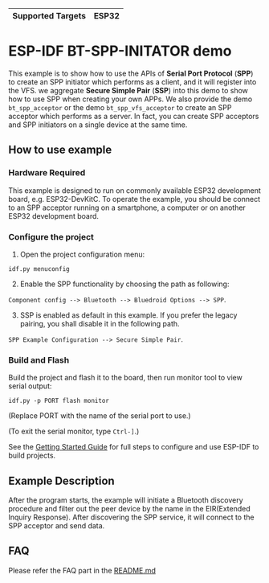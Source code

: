 | Supported Targets | ESP32 |
| ----------------- | ----- |

# ESP-IDF BT-SPP-INITATOR demo

This example is to show how to use the APIs of **Serial Port Protocol** (**SPP**) to create an SPP initiator which performs as a client, and it will register into the VFS. we aggregate **Secure Simple Pair** (**SSP**) into this demo to show how to use SPP when creating your own APPs. We also provide the demo `bt_spp_acceptor` or the demo `bt_spp_vfs_acceptor` to create an SPP acceptor which performs as a server. In fact, you can create SPP acceptors and SPP initiators on a single device at the same time.

## How to use example

### Hardware Required

This example is designed to run on commonly available ESP32 development board, e.g. ESP32-DevKitC. To operate the example, you should be connect to an SPP acceptor running on a smartphone, a computer or on another ESP32 development board.

### Configure the project
1. Open the project configuration menu:
```
idf.py menuconfig
```

2. Enable the SPP functionality by choosing the path as following:

`Component config --> Bluetooth --> Bluedroid Options --> SPP`.

3. SSP is enabled as default in this example. If you prefer the legacy pairing, you shall disable it in the following path.

`SPP Example Configuration --> Secure Simple Pair`.

### Build and Flash

Build the project and flash it to the board, then run monitor tool to view serial output:

```
idf.py -p PORT flash monitor
```

(Replace PORT with the name of the serial port to use.)

(To exit the serial monitor, type ``Ctrl-]``.)

See the [Getting Started Guide](https://docs.espressif.com/projects/esp-idf/en/latest/get-started/index.html) for full steps to configure and use ESP-IDF to build projects.

## Example Description

After the program starts, the example will initiate a Bluetooth discovery procedure and filter out the peer device by the name in the EIR(Extended Inquiry Response). After discovering the SPP service, it will connect to the SPP acceptor and send data.

## FAQ
Please refer the FAQ part in the [README.md](../bt_spp_initiator/README.md)
